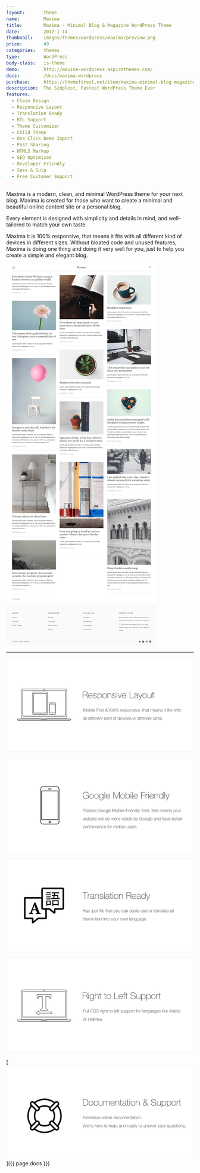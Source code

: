 ```yaml
---
layout:       theme
name:         Maxima
title:        Maxima - Minimal Blog & Magazine WordPress Theme
date:         2017-1-14
thumbnail:    images/themes/wordpress/maxima/preview.png
price:        49
categories:   themes
type:         WordPress
body-class:   is-theme
demo:         http://maxima-wordpress.aspirethemes.com/
docs:         /docs/maxima-wordpress
purchase:     https://themeforest.net/item/maxima-minimal-blog-magazine-wordpress-theme/19256614?ref=aspirethemes
description:  The Simplest, Fastest WordPress Theme Ever
features:
  - Clean Design
  - Responsive Layout
  - Translation Ready
  - RTL Support
  - Theme Customizer
  - Child Theme
  - One Click Demo Import
  - Post Sharing
  - HTML5 Markup
  - SEO Optimized
  - Developer Friendly
  - Sass & Gulp
  - Free Customer Support
---
```


Maxima is a modern, clean, and minimal WordPress theme for your next blog. Maxima is created for those who want to create a minimal and beautiful online content site or a personal blog.

Every element is designed with simplicity and details in mind, and well-tailored to match your own taste.

Maxima it is 100% responsive, that means it fits with all different kind of devices in different sizes. Without bloated code and unused features, Maxima is doing one thing and doing it very well for you, just to help you create a simple and elegant blog.

![maxima-ghost-full-preview](/images/themes/wordpress/maxima/full-preview.png)

---

![responsive](/images/themes/wordpress/shared/responsive.png)

![mobile-friendly](/images/themes/wordpress/shared/mobile-friendly.png)

![translation](/images/themes/wordpress/shared/translation.png)

![rtl](/images/themes/wordpress/shared/rtl.png)

[![support-docs](/images/themes/wordpress/shared/support-docs.png)]({{ page.docs }})
